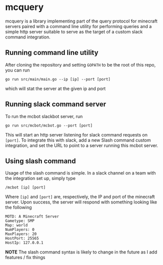 # mcquery

mcquery is a library implementing part of the query protocol for minecraft
servers paired with a command line utility for performing queries and a simple
http server suitable to serve as the target of a custom slack command
integration.

## Running command line utility

After cloning the repository and setting `GOPATH` to be the root of this repo,
you can run

```
go run src/main/main.go --ip [ip] --port [port]
```

which will stat the server at the given ip and port

## Running slack command server

To run the mcbot slackbot server, run

```
go run src/mcbot/mcbot.go --port [port]
```

This will start an http server listening for slack command requests on `[port]`.
To integrate this with slack, add a new Slash command custom integration, and
set the URL to point to a server running this mcbot server.

## Using slash command

Usage of the slash command is simple. In a slack channel on a team with the
integration set up, simply type

```
/mcbot [ip] [port]
```

Where `[ip]` and `[port]` are, respectively, the IP and port of the minecraft
server. Upon success, the server will respond with something looking like the
following

```
MOTD: A Minecraft Server
Gametype: SMP
Map: world
NumPlayers: 0
MaxPlayers: 20
HostPort: 25565
HostIp: 127.0.0.1
```

**NOTE** The slash command syntax is likely to change in the future as I add
features / fix things

